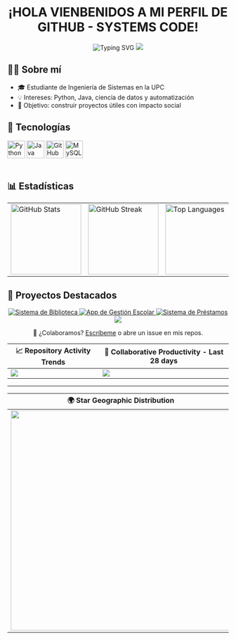 <h1 align="center">¡HOLA  VIENBENIDOS A MI PERFIL DE GITHUB - SYSTEMS CODE! </h1>


<!------------------------------------------------- --------------------------------------------------------------------------------------------
<!-- ======= ENCABEZADO CON TIPING ======= -->
<div align="center">
  <!-- Texto animado -->
  <img src="https://readme-typing-svg.demolab.com?font=JetBrains+Mono&weight=600&size=28&pause=1000&color=36BCF7&center=true&vCenter=true&width=700&lines=Hola%2C+soy+Antony+Yomar+%F0%9F%91%8B;Desarrollador+en+formaci%C3%B3n;Amante+del+c%C3%B3digo+y+el+aprendizaje+constante" alt="Typing SVG" />
  
  <!-- Banner sutil -->
  <img src="https://capsule-render.vercel.app/api?type=rect&color=0:0ea5e9,100:6366f1&height=8&section=header"/>
</div>


<!-- ======= SOBRE MÍ ======= -->
<div>
  <h2>👨‍💻 Sobre mí</h2>
  <ul>
    <li>🎓 Estudiante de Ingeniería de Sistemas en la UPC</li>
    <li>💡 Intereses: Python, Java, ciencia de datos y automatización</li>
    <li>🚀 Objetivo: construir proyectos útiles con impacto social</li>
  </ul>
</div>


<!------------------------------------------------- --------------------------------------------------------------------------------------------


<!-- ======= TECNOLOGÍAS ======= -->
<h2>🧰 Tecnologías</h2>
<div>
  <!-- Íconos devicon (puedes quitar/añadir) -->
  <img height="40" src="https://cdn.jsdelivr.net/gh/devicons/devicon/icons/python/python-original.svg" alt="Python"/>
  <img height="40" src="https://cdn.jsdelivr.net/gh/devicons/devicon/icons/java/java-original.svg" alt="Java"/>
  <!-- <img height="40" src="https://cdn.jsdelivr.net/gh/devicons/devicon/icons/javascript/javascript-original.svg" alt="JavaScript"/> -->
  <!-- <img height="40" src="https://cdn.jsdelivr.net/gh/devicons/devicon/icons/html5/html5-original.svg" alt="HTML5"/>
  <img height="40" src="https://cdn.jsdelivr.net/gh/devicons/devicon/icons/css3/css3-original.svg" alt="CSS3"/>
  <img height="40" src="https://cdn.jsdelivr.net/gh/devicons/devicon/icons/git/git-original.svg" alt="Git"/> 
  <img height="40" src="https://cdn.jsdelivr.net/gh/devicons/devicon/icons/docker/docker-original.svg" alt="Docker"/>-->
  <img height="40" src="https://cdn.jsdelivr.net/gh/devicons/devicon/icons/github/github-original.svg" alt="GitHub"/>
  <img height="40" src="https://cdn.jsdelivr.net/gh/devicons/devicon/icons/mysql/mysql-original.svg" alt="MySQL"/>

</div>

<br/>



<!------------------------------------------------- --------------------------------------------------------------------------------------------

<!-- ======= ESTADÍSTICAS ======= -->
<h2>📊 Estadísticas</h2>

<table align="center">
  <tr>
    <td>
      <!-- Estadísticas generales -->
      <img 
           src="https://github-readme-stats.vercel.app/api?username=antonyyomar-dev&show_icons=true&theme=tokyonight&rank_icon=github&hide_border=true" 
           height="160" 
           alt="GitHub Stats" />
    </td>
    <td>
      <!-- Racha de commits -->
      <img 
           src="https://streak-stats.demolab.com?user=antonyyomar-dev&theme=tokyonight&hide_border=true&date_format=j%20M%5B%20Y%5D" 
           height="160" 
           alt="GitHub Streak" />
    </td>
    <td>
      <!-- Lenguajes más usados -->
      <img 
           src="https://github-readme-stats.vercel.app/api/top-langs/?username=antonyyomar-dev&layout=compact&langs_count=8&theme=tokyonight&hide_border=true" 
           height="160" 
           alt="Top Languages" />
    </td>
  </tr>
</table>



<!------------------------------------------------- --------------------------------------------------------------------------------------------

<!-- ======= PROYECTOS DESTACADOS ======= -->
<h2>🚀 Proyectos Destacados</h2>

<div align="center">

  <!-- Proyecto 1 -->
  <a href="#">
    <img 
      src="https://img.shields.io/badge/Sistema%20de%20Biblioteca-En%20Desarrollo-yellow?style=for-the-badge&logo=github" 
      alt="Sistema de Biblioteca"/>
  </a>

  <!-- Proyecto 2 -->
  <a href="#">
    <img 
      src="https://img.shields.io/badge/App%20de%20Gestión%20Escolar-En%20Desarrollo-yellow?style=for-the-badge&logo=github" 
      alt="App de Gestión Escolar"/>
  </a>

  <!-- Proyecto 3 -->
  <a href="#">
    <img 
      src="https://img.shields.io/badge/Sistema%20de%20Préstamos-En%20Desarrollo-yellow?style=for-the-badge&logo=github" 
      alt="Sistema de Préstamos"/>
  </a>

</div>


<!------------------------------------------------- --------------------------------------------------------------------------------------------
<!-- ======= CTA ======= -->
<div align="center">
  <img src="https://capsule-render.vercel.app/api?type=rect&color=0:6366f1,100:0ea5e9&height=8&section=footer"/>
  <p>💌 ¿Colaboramos? <a href="https://www.instagram.com/antonyyomar002/?__pwa=1">Escríbeme</a> o abre un issue en mis repos.</p>
</div>
<!------------------------------------------------- -------------------------------------------------------------------------------------------- -->

<div align="center">

| 📈 Repository Activity Trends | 🤝 Collaborative Productivity - Last 28 days |
| ----------- | ----------- |
| <img src="https://next.ossinsight.io/widgets/official/compose-activity-trends/thumbnail.png?repo_id=41986369&image_size=auto" /> | <img src="https://next.ossinsight.io/widgets/official/compose-last-28-days-collaborative-productivity/thumbnail.png?repo_id=41986369&image_size=auto" /> |

</div>

---

<div align="center">

| 🌍 Star Geographic Distribution |
| ----------- |
| <img src="https://next.ossinsight.io/widgets/official/analyze-repo-stars-map/thumbnail.png?activity=stars&repo_id=41986369&image_size=auto" width="500"/> |

</div>

<!------------------------------------------------- --------------------------------------------------------------------------------------------


